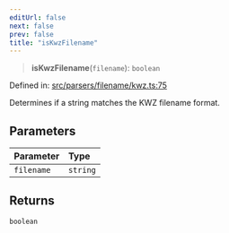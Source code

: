 ```yaml
---
editUrl: false
next: false
prev: false
title: "isKwzFilename"
---
```


> **isKwzFilename**(`filename`): `boolean`

Defined in: [src/parsers/filename/kwz.ts:75](https://github.com/jaames/flipnote.js/blob/a8a7e56268fb7f3a0039ade6ddc69a607deedd27/src/parsers/filename/kwz.ts#L75)

Determines if a string matches the KWZ filename format.

## Parameters

| Parameter | Type |
| :------ | :------ |
| `filename` | `string` |

## Returns

`boolean`
